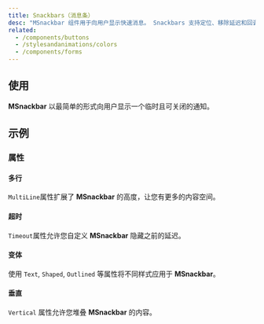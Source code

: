 ```yaml
---
title: Snackbars（消息条）
desc: "MSnackbar 组件用于向用户显示快速消息。 Snackbars 支持定位、移除延迟和回调。"
related:
  - /components/buttons
  - /stylesandanimations/colors
  - /components/forms
---
```


## 使用

**MSnackbar** 以最简单的形式向用户显示一个临时且可关闭的通知。

<snackbars-usage></snackbars-usage>

## 示例

### 属性

#### 多行

`MultiLine`属性扩展了 **MSnackbar** 的高度，让您有更多的内容空间。

<example file="" />

#### 超时

`Timeout`属性允许您自定义 **MSnackbar** 隐藏之前的延迟。

<example file="" />

#### 变体

使用 `Text`, `Shaped`, `Outlined` 等属性将不同样式应用于 **MSnackbar**。

<example file="" />

#### 垂直

`Vertical` 属性允许您堆叠 **MSnackbar** 的内容。

<example file="" />

